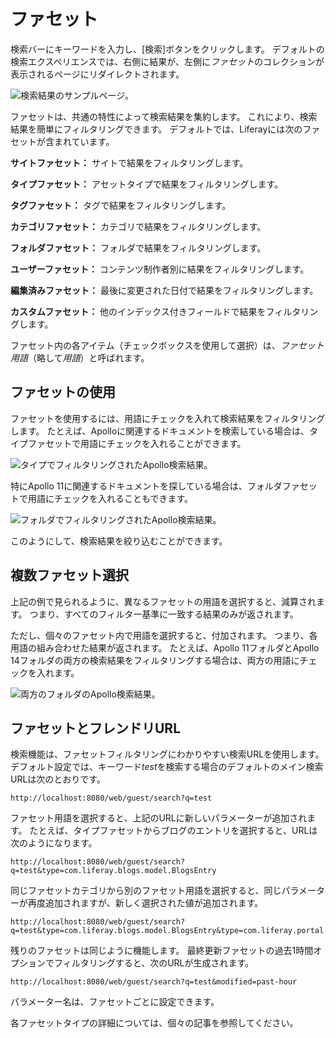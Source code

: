 # ファセット

検索バーにキーワードを入力し、[検索]ボタンをクリックします。 デフォルトの検索エクスペリエンスでは、右側に結果が、左側に*ファセット*のコレクションが表示されるページにリダイレクトされます。

![検索結果のサンプルページ。](facets/images/01.png)

ファセットは、共通の特性によって検索結果を集約します。 これにより、検索結果を簡単にフィルタリングできます。 デフォルトでは、Liferayには次のファセットが含まれています。

**サイトファセット：** サイトで結果をフィルタリングします。

**タイプファセット：** アセットタイプで結果をフィルタリングします。

**タグファセット：** タグで結果をフィルタリングします。

**カテゴリファセット：** カテゴリで結果をフィルタリングします。

**フォルダファセット：** フォルダで結果をフィルタリングします。

**ユーザーファセット：** コンテンツ制作者別に結果をフィルタリングします。

**編集済みファセット：** 最後に変更された日付で結果をフィルタリングします。

**カスタムファセット：** 他のインデックス付きフィールドで結果をフィルタリングします。

ファセット内の各アイテム（チェックボックスを使用して選択）は、*ファセット用語*（略して*用語*）と呼ばれます。

## ファセットの使用

ファセットを使用するには、用語にチェックを入れて検索結果をフィルタリングします。 たとえば、Apolloに関連するドキュメントを検索している場合は、タイプファセットで用語にチェックを入れることができます。

![タイプでフィルタリングされたApollo検索結果。](facets/images/02.png)

特にApollo 11に関連するドキュメントを探している場合は、フォルダファセットで用語にチェックを入れることもできます。

![フォルダでフィルタリングされたApollo検索結果。](facets/images/03.png)

このようにして、検索結果を絞り込むことができます。

## 複数ファセット選択

上記の例で見られるように、異なるファセットの用語を選択すると、減算されます。 つまり、すべてのフィルター基準に一致する結果のみが返されます。

ただし、個々のファセット内で用語を選択すると、付加されます。 つまり、各用語の組み合わせた結果が返されます。 たとえば、Apollo 11フォルダとApollo 14フォルダの両方の検索結果をフィルタリングする場合は、両方の用語にチェックを入れます。

![両方のフォルダのApollo検索結果。](facets/images/04.png)

## ファセットとフレンドリURL

検索機能は、ファセットフィルタリングにわかりやすい検索URLを使用します。 デフォルト設定では、キーワード*test*を検索する場合のデフォルトのメイン検索URLは次のとおりです。

    http://localhost:8080/web/guest/search?q=test

ファセット用語を選択すると、上記のURLに新しいパラメーターが追加されます。 たとえば、タイプファセットからブログのエントリを選択すると、URLは次のようになります。

    http://localhost:8080/web/guest/search?q=test&type=com.liferay.blogs.model.BlogsEntry

同じファセットカテゴリから別のファセット用語を選択すると、同じパラメーターが再度追加されますが、新しく選択された値が追加されます。

    http://localhost:8080/web/guest/search?q=test&type=com.liferay.blogs.model.BlogsEntry&type=com.liferay.portal.kernel.model.User

残りのファセットは同じように機能します。 最終更新ファセットの過去1時間オプションでフィルタリングすると、次のURLが生成されます。

    http://localhost:8080/web/guest/search?q=test&modified=past-hour

パラメーター名は、ファセットごとに設定できます。

各ファセットタイプの詳細については、個々の記事を参照してください。
